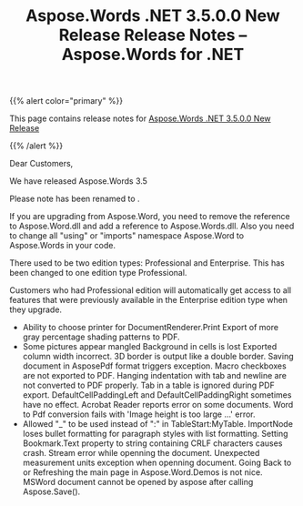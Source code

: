 ﻿---
title: Aspose.Words .NET 3.5.0.0 New Release Release Notes – Aspose.Words for .NET
articleTitle: Aspose.Words .NET 3.5.0.0 New Release Release Notes
linktitle: Aspose.Words .NET 3.5.0.0 New Release Release Notes
description: "Aspose.Words .NET 3.5.0.0 New Release Release Notes – learn about the latest updates and fixes."
type: docs
weight: 50
url: /net/aspose-words-net-3-5-0-0-new-release-release-notes/
---

{{% alert color="primary" %}}

This page contains release notes for [Aspose.Words .NET 3.5.0.0 New Release](https://downloads.aspose.com/words/net/new-releases/aspose.words-.net-3.5.0.0-new-release/)

{{% /alert %}}

Dear Customers,

We have released Aspose.Words 3.5

Please note has been renamed to .

If you are upgrading from Aspose.Word, you need to remove the reference to Aspose.Word.dll and add a reference to Aspose.Words.dll. Also you need to change all "using" or "imports" namespace Aspose.Word to Aspose.Words in your code.

There used to be two edition types: Professional and Enterprise. This has been changed to one edition type Professional.

Customers who had Professional edition will automatically get access to all features that were previously available in the Enterprise edition type when they upgrade.

- Ability to choose printer for DocumentRenderer.Print
  Export of more gray percentage shading patterns to PDF. 
- Some pictures appear mangled
  Background in cells is lost 
  Exported column width incorrect. 
  3D border is output like a double border. 
  Saving document in AsposePdf format triggers exception. 
  Macro checkboxes are not exported to PDF. 
  Hanging indentation with tab and newline are not converted to PDF properly. 
  Tab in a table is ignored during PDF export. 
  DefaultCellPaddingLeft and DefaultCellPaddingRight sometimes have no effect. 
  Acrobat Reader reports error on some documents. 
  Word to Pdf conversion fails with 'Image height is too large ...' error. 
- Allowed "_" to be used instead of ":" in TableStart:MyTable.
  ImportNode loses bullet formatting for paragraph styles with list formatting. 
  Setting Bookmark.Text property to string containing CRLF characters causes crash. 
  Stream error while openning the document. 
  Unexpected measurement units exception when openning document. 
  Going Back to or Refreshing the main page in Aspose.Word.Demos is not nice. 
  MSWord document cannot be opened by aspose after calling Aspose.Save(). 
